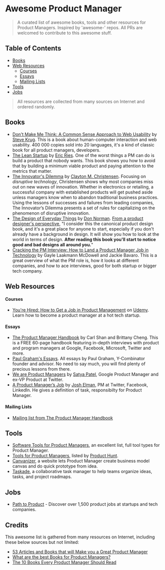 Awesome Product Manager
======================
> A curated list of awesome books, tools and other resources for Product Managers. Inspired by 'awesome-' repos. All PRs are welcomed to contribute to this awesome stuff.

<!---
[]()
-->

## Table of Contents
- [Books](#books) 
- [Web Resources](#web-resource)
	- [Courses](#courses)
	- [Essays](#essays)
	- [Mailing Lists](#mailing-lists)
- [Tools](#tools)
- [Jobs](#jobs)

> All resources are collected from many sources on Internet and ordered randomly.

## Books
- [Don't Make Me Think: A Common Sense Approach to Web Usability](http://www.amazon.com/Dont-Make-Me-Think-Usability/dp/0321344758) by [Steve Krug](http://www.sensible.com/). This is a book about human-computer interaction and web usability. 400 000 copies sold into 20 languages, it's a kind of classic book for all product managers, developers.
- [The Lean Startup](http://www.amazon.com/gp/product/B004J4XGN6/ref=as_li_ss_tl?ie=UTF8&camp=1789&creative=390957&creativeASIN=B004J4XGN6&linkCode=as2&tag=theartofproma-20) by [Eric Ries](https://twitter.com/ericries). One of the worst things a PM can do is build a product that nobody wants.  This book shows you how to avoid that by building a minimum viable product and paying attention to the metrics that matter.
- [The Innovator's Dilemma](http://www.amazon.com/gp/product/0062060244/ref=as_li_ss_tl?ie=UTF8&camp=1789&creative=390957&creativeASIN=0062060244&linkCode=as2&tag=httpstwit071f-20) by [Clayton M. Christensen](http://www.claytonchristensen.com/). Focusing on _disruptive technology_, Christensen shows why most companies miss out on new waves of innovation. Whether in electronics or retailing, a successful company with established products will get pushed aside unless managers know when to abandon traditional business practices. Using the lessons of successes and failures from leading companies, The Innovator’s Dilemma presents a set of rules for capitalizing on the phenomenon of disruptive innovation.
- [The Design of Everyday Things](http://www.amazon.com/gp/product/B00E257T6C/ref=as_li_ss_tl?ie=UTF8&camp=1789&creative=390957&creativeASIN=B00E257T6C&linkCode=as2&tag=theartofproma-20) by [Don Norman](http://www.jnd.org/). [From a product designer's perspective](http://pmblog.quora.com/The-10-Books-Every-Product-Manager-Should-Read), "I consider this the canonical product design book, and it's a great place for anyone to start, especially if you don't already have a background in design. It will show you how to look at the world in terms of design. **After reading this book you'll start to notice good and bad designs all around you.**"
- [Cracking the PM Interview: How to Land a Product Manager Job in Technology](http://www.amazon.com/gp/product/0984782818/ref=as_li_tf_tl?ie=UTF8&camp=1789&creative=9325&creativeASIN=0984782818&linkCode=as2&tag=carshaperweb-20) by Gayle Laakmann McDowell and Jackie Bavaro. This is a great overview of what the PM role is, how it looks at different companies, and how to ace interviews, good for both startup or bigger tech company.

<!--
- [Business Model Generation]().
- [Getting Things Done]()
-->

## Web Resources
#### Courses
- [You're Hired: How to Get a Job in Product Management](https://www.udemy.com/how-to-get-a-job-in-product-management/) on [Udemy](https://www.udemy.com). Learn how to become a product manager at a hot tech startup.

#### Essays
- [The Product Manager Handbook](http://thepmhandbook.com/) by Carl Shan and Brittany Cheng. This is a FREE 60-page handbook featuring in-depth interviews with product and program managers at Google, Facebook, Microsoft, Twitter and more.
- [Paul Graham's Essays](http://www.paulgraham.com/articles.html). All essays by Paul Graham, Y-Combinator founder and advisor. No need to say much, you will find plenty of precious lessons from there.
- [We are Product Managers](http://venturegeneratedcontent.com/2013/07/11/we-are-product-managers/?utm_source=buffer&utm_campaign=Buffer&utm_content=bufferaceac&utm_medium=twitter) by [Satya Patel](https://twitter.com/satyap), Google Product Manager and ex-VP Product at Twitter.
- [A Product Manager’s Job](https://medium.com/@joshelman/a-product-managers-job-63c09a43d0ec) by [Josh Elman](https://medium.com/@joshelman), PM at Twitter, Facebook, LinkedIn. He gives a definition of task, responsibilty for Product Manager.

#### Mailing Lists
- [Mailing list from The Product Manager Handbook](http://us7.campaign-archive1.com/home/?u=2d088a4a12d4882e575ba320a&id=990d67eb21)

## Tools
- [Software Tools for Product Managers](http://www.brainmates.com.au/industry-links/software-tools-for-product-managers), an excellent list, full tool types for Product Manager.
- [Tools for Product Managers](https://www.producthunt.com/e/tools-for-product-managers), listed by [Product Hunt](https://www.producthunt.com/).
- [Canvanizer](https://canvanizer.com/), a website lets Product Manager create business model canvas and do quick prototype from idea.
- [Taskade](https://taskade.com/), a collaborative task manager to help teams organize ideas, tasks, and project roadmaps.

## Jobs
- [Path to Product](https://www.pathtoproduct.com) - Discover over 1,500 product jobs at startups and tech companies.

## Credits
This awesome list is gathered from many resources on Internet, including these below sources but not limited:
- [53 Articles and Books that will Make you a Great Product Manager](https://medium.com/@noah_weiss/50-articles-and-books-that-will-make-you-a-great-product-manager-aad5babee2f7)
- [What are the best Books for Product Managers?](http://www.quora.com/What-are-the-best-Books-for-Product-Managers)
- [The 10 Books Every Product Manager Should Read](http://pmblog.quora.com/The-10-Books-Every-Product-Manager-Should-Read)







<!---
[]()
-->
